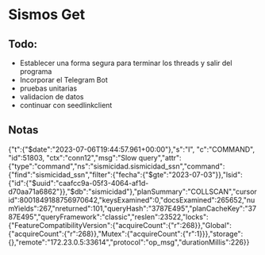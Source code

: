 # Sismos Get

## Todo:

- Establecer una forma segura para terminar los threads y salir del programa
- Incorporar el Telegram Bot
- pruebas unitarias
- validacion de datos
- continuar con seedlinkclient

## Notas


{"t":{"$date":"2023-07-06T19:44:57.961+00:00"},"s":"I",  "c":"COMMAND",  "id":51803,   "ctx":"conn12","msg":"Slow query","attr":{"type":"command","ns":"sismicidad.sismicidad_ssn","command":{"find":"sismicidad_ssn","filter":{"fecha":{"$gte":"2023-07-03"}},"lsid":{"id":{"$uuid":"caafcc9a-05f3-4064-af1d-d70aa71a6862"}},"$db":"sismicidad"},"planSummary":"COLLSCAN","cursorid":8001849188756970642,"keysExamined":0,"docsExamined":265652,"numYields":267,"nreturned":101,"queryHash":"3787E495","planCacheKey":"3787E495","queryFramework":"classic","reslen":23522,"locks":{"FeatureCompatibilityVersion":{"acquireCount":{"r":268}},"Global":{"acquireCount":{"r":268}},"Mutex":{"acquireCount":{"r":1}}},"storage":{},"remote":"172.23.0.5:33614","protocol":"op_msg","durationMillis":226}}


